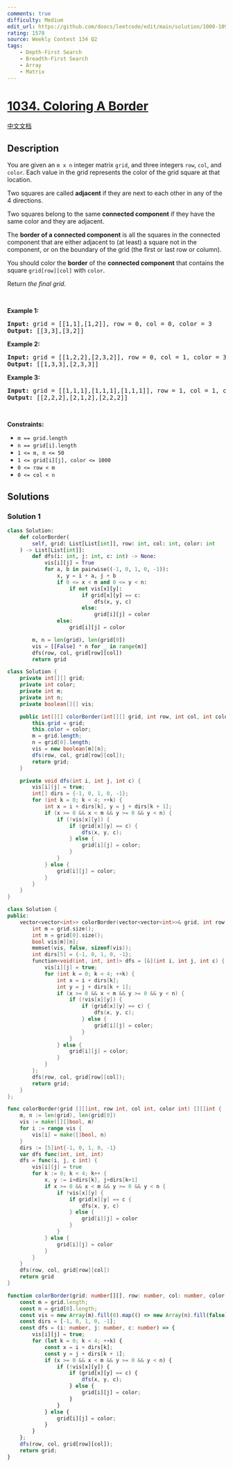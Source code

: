 ```yaml
---
comments: true
difficulty: Medium
edit_url: https://github.com/doocs/leetcode/edit/main/solution/1000-1099/1034.Coloring%20A%20Border/README_EN.md
rating: 1578
source: Weekly Contest 134 Q2
tags:
    - Depth-First Search
    - Breadth-First Search
    - Array
    - Matrix
---
```


<!-- problem:start -->

# [1034. Coloring A Border](https://leetcode.com/problems/coloring-a-border)

[中文文档](/solution/1000-1099/1034.Coloring%20A%20Border/README.md)

## Description

<!-- description:start -->

<p>You are given an <code>m x n</code> integer matrix <code>grid</code>, and three integers <code>row</code>, <code>col</code>, and <code>color</code>. Each value in the grid represents the color of the grid square at that location.</p>

<p>Two squares are called <strong>adjacent</strong> if they are next to each other in any of the 4 directions.</p>

<p>Two squares belong to the same <strong>connected component</strong> if they have the same color and they are adjacent.</p>

<p>The <strong>border of a connected component</strong> is all the squares in the connected component that are either adjacent to (at least) a square not in the component, or on the boundary of the grid (the first or last row or column).</p>

<p>You should color the <strong>border</strong> of the <strong>connected component</strong> that contains the square <code>grid[row][col]</code> with <code>color</code>.</p>

<p>Return <em>the final grid</em>.</p>

<p>&nbsp;</p>
<p><strong class="example">Example 1:</strong></p>
<pre><strong>Input:</strong> grid = [[1,1],[1,2]], row = 0, col = 0, color = 3
<strong>Output:</strong> [[3,3],[3,2]]
</pre><p><strong class="example">Example 2:</strong></p>
<pre><strong>Input:</strong> grid = [[1,2,2],[2,3,2]], row = 0, col = 1, color = 3
<strong>Output:</strong> [[1,3,3],[2,3,3]]
</pre><p><strong class="example">Example 3:</strong></p>
<pre><strong>Input:</strong> grid = [[1,1,1],[1,1,1],[1,1,1]], row = 1, col = 1, color = 2
<strong>Output:</strong> [[2,2,2],[2,1,2],[2,2,2]]
</pre>
<p>&nbsp;</p>
<p><strong>Constraints:</strong></p>

<ul>
	<li><code>m == grid.length</code></li>
	<li><code>n == grid[i].length</code></li>
	<li><code>1 &lt;= m, n &lt;= 50</code></li>
	<li><code>1 &lt;= grid[i][j], color &lt;= 1000</code></li>
	<li><code>0 &lt;= row &lt; m</code></li>
	<li><code>0 &lt;= col &lt; n</code></li>
</ul>

<!-- description:end -->

## Solutions

<!-- solution:start -->

### Solution 1

<!-- tabs:start -->

```python
class Solution:
    def colorBorder(
        self, grid: List[List[int]], row: int, col: int, color: int
    ) -> List[List[int]]:
        def dfs(i: int, j: int, c: int) -> None:
            vis[i][j] = True
            for a, b in pairwise((-1, 0, 1, 0, -1)):
                x, y = i + a, j + b
                if 0 <= x < m and 0 <= y < n:
                    if not vis[x][y]:
                        if grid[x][y] == c:
                            dfs(x, y, c)
                        else:
                            grid[i][j] = color
                else:
                    grid[i][j] = color

        m, n = len(grid), len(grid[0])
        vis = [[False] * n for _ in range(m)]
        dfs(row, col, grid[row][col])
        return grid
```

```java
class Solution {
    private int[][] grid;
    private int color;
    private int m;
    private int n;
    private boolean[][] vis;

    public int[][] colorBorder(int[][] grid, int row, int col, int color) {
        this.grid = grid;
        this.color = color;
        m = grid.length;
        n = grid[0].length;
        vis = new boolean[m][n];
        dfs(row, col, grid[row][col]);
        return grid;
    }

    private void dfs(int i, int j, int c) {
        vis[i][j] = true;
        int[] dirs = {-1, 0, 1, 0, -1};
        for (int k = 0; k < 4; ++k) {
            int x = i + dirs[k], y = j + dirs[k + 1];
            if (x >= 0 && x < m && y >= 0 && y < n) {
                if (!vis[x][y]) {
                    if (grid[x][y] == c) {
                        dfs(x, y, c);
                    } else {
                        grid[i][j] = color;
                    }
                }
            } else {
                grid[i][j] = color;
            }
        }
    }
}
```

```cpp
class Solution {
public:
    vector<vector<int>> colorBorder(vector<vector<int>>& grid, int row, int col, int color) {
        int m = grid.size();
        int n = grid[0].size();
        bool vis[m][n];
        memset(vis, false, sizeof(vis));
        int dirs[5] = {-1, 0, 1, 0, -1};
        function<void(int, int, int)> dfs = [&](int i, int j, int c) {
            vis[i][j] = true;
            for (int k = 0; k < 4; ++k) {
                int x = i + dirs[k];
                int y = j + dirs[k + 1];
                if (x >= 0 && x < m && y >= 0 && y < n) {
                    if (!vis[x][y]) {
                        if (grid[x][y] == c) {
                            dfs(x, y, c);
                        } else {
                            grid[i][j] = color;
                        }
                    }
                } else {
                    grid[i][j] = color;
                }
            }
        };
        dfs(row, col, grid[row][col]);
        return grid;
    }
};
```

```go
func colorBorder(grid [][]int, row int, col int, color int) [][]int {
	m, n := len(grid), len(grid[0])
	vis := make([][]bool, m)
	for i := range vis {
		vis[i] = make([]bool, n)
	}
	dirs := [5]int{-1, 0, 1, 0, -1}
	var dfs func(int, int, int)
	dfs = func(i, j, c int) {
		vis[i][j] = true
		for k := 0; k < 4; k++ {
			x, y := i+dirs[k], j+dirs[k+1]
			if x >= 0 && x < m && y >= 0 && y < n {
				if !vis[x][y] {
					if grid[x][y] == c {
						dfs(x, y, c)
					} else {
						grid[i][j] = color
					}
				}
			} else {
				grid[i][j] = color
			}
		}
	}
	dfs(row, col, grid[row][col])
	return grid
}
```

```ts
function colorBorder(grid: number[][], row: number, col: number, color: number): number[][] {
    const m = grid.length;
    const n = grid[0].length;
    const vis = new Array(m).fill(0).map(() => new Array(n).fill(false));
    const dirs = [-1, 0, 1, 0, -1];
    const dfs = (i: number, j: number, c: number) => {
        vis[i][j] = true;
        for (let k = 0; k < 4; ++k) {
            const x = i + dirs[k];
            const y = j + dirs[k + 1];
            if (x >= 0 && x < m && y >= 0 && y < n) {
                if (!vis[x][y]) {
                    if (grid[x][y] == c) {
                        dfs(x, y, c);
                    } else {
                        grid[i][j] = color;
                    }
                }
            } else {
                grid[i][j] = color;
            }
        }
    };
    dfs(row, col, grid[row][col]);
    return grid;
}
```

<!-- tabs:end -->

<!-- solution:end -->

<!-- problem:end -->
